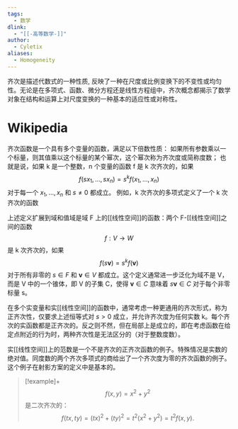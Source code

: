 ```yaml
---
tags:
  - 数学
dlink:
  - "[[-高等数学-]]"
author:
  - Cyletix
aliases:
  - Homogeneity
---
```

齐次是描述代数式的一种性质, 反映了一种在尺度或比例变换下的不变性或均匀性。无论是在多项式、函数、微分方程还是线性方程组中，齐次概念都揭示了数学对象在结构和运算上对尺度变换的一种基本的适应性或对称性。

# Wikipedia
齐次函数是一个具有多个变量的函数，满足以下倍数性质：
如果所有参数乘以一个标量，则其值乘以这个标量的某个幂次，这个幂次称为齐次度或简称度数；
也就是说，如果 k 是一个整数，n 个变量的函数 f 是 k 次齐次的，如果
$$f(sx_{1},\ldots, sx_{n}) = s^{k}f(x_{1},\ldots, x_{n})$$
对于每一个 $x_{1},\ldots, x_{n}$ 和 $s \neq 0$ 都成立。
例如，k 次齐次的多项式定义了一个 k 次齐次的函数

上述定义扩展到域和值域是域 F 上的[[线性空间]]的函数：两个 F-[[线性空间]]之间的函数
$$f : V \to W$$
是 k 次齐次的，如果
$$f(s\mathbf{v}) = s^{k}f(\mathbf{v})$$
对于所有非零的 $s \in F$ 和 $\mathbf{v} \in V$ 都成立。这个定义通常进一步泛化为域不是 V，而是 V 中的一个锥体，即 V 的子集 C，使得 $\mathbf{v} \in C$ 意味着 $s\mathbf{v} \in C$ 对于每个非零标量 s。

在多个实变量和实[[线性空间]]的函数中，通常考虑一种更通用的齐次形式，称为正齐次性，仅要求上述恒等式对 $s > 0$ 成立，并允许齐次度为任何实数 k。每个齐次的实函数都是正齐次的。反之则不然，但在局部上是成立的，即在考虑函数在给定点附近的行为时，两种齐次性是无法区分的（对于整数度数）。

实[[线性空间]]上的范数是一个不是齐次的正齐次函数的例子。特殊情况是实数的绝对值。同度数的两个齐次多项式的商给出了一个齐次度为零的齐次函数的例子。这个例子在射影方案的定义中是基本的。

>[!example]+ 
$$f(x, y) = x^{2} + y^{2}$$
是二次齐次的：
$$f(tx, ty) = (tx)^{2} + (ty)^{2} = t^{2}(x^{2} + y^{2}) = t^{2}f(x, y).$$

